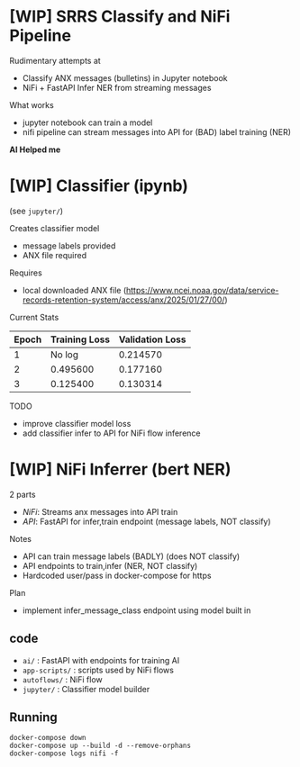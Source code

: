 # [WIP] SRRS Classify and NiFi Pipeline

Rudimentary attempts at
- Classify ANX messages (bulletins) in Jupyter notebook
- NiFi + FastAPI Infer NER from streaming messages

What works
- jupyter notebook can train a model
- nifi pipeline can stream messages into API for (BAD) label training (NER)

**AI Helped me**

# [WIP] Classifier (ipynb)
(see `jupyter/`)

Creates classifier model
- message labels provided
- ANX file required

Requires
- local downloaded ANX file (https://www.ncei.noaa.gov/data/service-records-retention-system/access/anx/2025/01/27/00/)

Current Stats

| Epoch  | Training Loss  | Validation Loss  |
|---|---|---|
| 1	| No log	| 0.214570 |
| 2	| 0.495600	| 0.177160 |
| 3	| 0.125400	| 0.130314 |

TODO
- improve classifier model loss
- add classifier infer to API for NiFi flow inference

# [WIP] NiFi Inferrer (bert NER)

2 parts
- *NiFi*: Streams anx messages into API train
- *API*: FastAPI for infer,train endpoint (message labels, NOT classify)

Notes
- API can train message labels (BADLY) (does NOT classify)
- API endpoints to train,infer (NER, NOT classify)
- Hardcoded user/pass in docker-compose for https

Plan
- implement infer_message_class endpoint using model built in 

## code

- `ai/` : FastAPI with endpoints for training AI
- `app-scripts/` : scripts used by NiFi flows
- `autoflows/` : NiFi flow
- `jupyter/` : Classifier model builder



## Running

```
docker-compose down
docker-compose up --build -d --remove-orphans
docker-compose logs nifi -f
```
